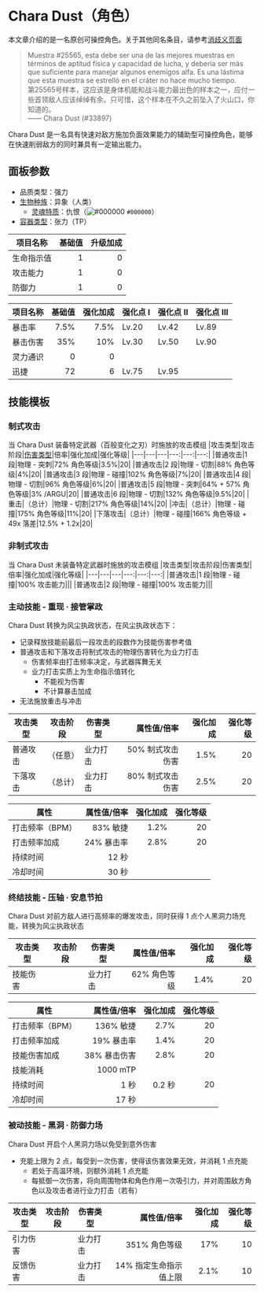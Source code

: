 # Chara Dust（角色）

本文章介绍的是一名原创可操控角色。关于其他同名条目，请参考[消歧义页面](../Disambiguation/Chara_Dust.md)  

> Muestra #25565, esta debe ser una de las mejores muestras en términos de aptitud física y capacidad de lucha, y debería ser más que suficiente para manejar algunos enemigos alfa. Es una lástima que esta muestra se estrelló en el cráter no hace mucho tiempo.  
> 第25565号样本，这应该是身体机能和战斗能力最出色的样本之一，应付一些首领敌人应该绰绰有余。只可惜，这个样本在不久之前坠入了火山口，你知道的。  
> —— Chara Dust (#33897)

Chara Dust 是一名具有快速对敌方施加负面效果能力的辅助型可操控角色，能够在快速削弱敌方的同时兼具有一定输出能力。

## 面板参数

- 品质类型：强力  
- [生物种族](../Concept/Bioethnic.md)：异象（人类）  
  - [灵魂特质](Soul.md)：仇恨（![#000000](https://via.placeholder.com/12/000000/000000?text=+) `#000000`）  
- [容器类型](../Concept/Container.md)：张力（TP）

|项目名称|基础值|升级加成|
|---|---:|---:|
|生命指示值|1|0|
|攻击能力|1|0|
|防御力|1|0|

|项目名称|基础值|强化加成|强化点 I|强化点 II|强化点 III|
|---|---:|---:|---|---|---|
|暴击率|7.5%|7.5%|Lv.20|Lv.42|Lv.89|
|暴击伤害|35%|10%|Lv.30|Lv.50|Lv.90|
|灵力通识|0|0||||
|迅捷|72|6|Lv.75|Lv.95||

## 技能模板

### 制式攻击

当 Chara Dust 装备特定武器（百般变化之刃）时施放的攻击模组
|攻击类型|攻击阶段|[伤害类型](../Concept/Damage.md)|倍率|强化加成|强化等级|
|---|---|---|---:|---:|---:|
|普通攻击|1 段|物理 - 突刺|72% 角色等级|3.5%|20|
|普通攻击|2 段|物理 - 切割|88% 角色等级|4%|20|
|普通攻击|3 段|物理 - 碰撞|102% 角色等级|7%|20|
|普通攻击|4 段|物理 - 切割|96% 角色等级|6%|20|
|普通攻击|5 段|物理 - 突刺|64% + 57% 角色等级|3% /ARGU|20|
|普通攻击|6 段|物理 - 切割|132% 角色等级|9.5%|20|
|重击|（总计）|物理 - 切割|217% 角色等级|14%|20|
|冲击|（总计）|物理 - 碰撞|175% 角色等级|11%|20|
|下落攻击|（总计）|物理 - 碰撞|166% 角色等级 + 49x 落差|12.5% + 1.2x|20|

### 非制式攻击

当 Chara Dust 未装备特定武器时施放的攻击模组
|攻击类型|攻击阶段|伤害类型|倍率|强化加成|强化等级|
|---|---|---|---:|---:|---:|
|普通攻击|1 段|物理 - 碰撞|100% 攻击能力|||
|普通攻击|2 段|物理 - 碰撞|100% 攻击能力|||

### 主动技能 - 重现 · 接管掌政

Chara Dust 转换为风尘执政状态，在风尘执政状态下：
- 记录释放技能前最后一段攻击的段数作为技能伤害参考值
- 普通攻击和下落攻击将制式攻击的物理伤害转化为业力打击
  - 伤害频率由打击频率决定，与武器挥舞无关
  - 业力打击实质上为生命指示值转化
    - 不能视为伤害
    - 不计算暴击加成
- 无法施放重击与冲击

|攻击类型|攻击阶段|伤害类型|属性值/倍率|强化加成|强化等级|
|---|---|---|---:|---:|---:|
|普通攻击|（任意）|业力打击|50% 制式攻击伤害|1.5%|20|
|下落攻击|（总计）|业力打击|80% 制式攻击伤害|2.5%|20|

|属性|属性值/倍率|强化加成|强化等级|
|---|---:|---:|---:|
|打击频率（BPM）|83% 敏捷|1.2%|20|
|打击频率加成|24% 暴击率|2.8%|20|
|持续时间|12 秒|||
|冷却时间|30 秒|||

### 终结技能 - 压轴 · 安息节拍

Chara Dust 对前方敌人进行高频率的爆发攻击，同时获得 1 点个人黑洞力场充能，转换为风尘执政状态

|攻击类型|攻击阶段|伤害类型|属性值/倍率|强化加成|强化等级|
|---|---|---|---:|---:|---:|
|技能伤害||业力打击|62% 角色等级|1.4%|20|

|属性|属性值/倍率|强化加成|强化等级|
|---|---:|---:|---:|
|打击频率（BPM）|136% 敏捷|2.7%|20|
|打击频率加成|19% 暴击率|1.4%|20|
|技能伤害加成|38% 暴击伤害|2.8%|20|
|技能消耗|1000 mTP|||
|持续时间|1 秒|0.2 秒|20|
|冷却时间|17 秒|||

### 被动技能 - 黑洞 · 防御力场

Chara Dust 开启个人黑洞力场以免受到意外伤害
- 充能上限为 2 点，每受到一次伤害，使得该伤害效果无效，并消耗 1 点充能
  - 若处于高温环境，则额外消耗 1 点充能
  - 每抵御一次伤害，将向周围物体和角色作用一次吸引力，并对周围敌方角色以及攻击者进行业力打击（若有）

|攻击类型|攻击阶段|伤害类型|属性值/倍率|强化加成|强化等级|
|---|---|---|---:|---:|---:|
|引力伤害||业力打击|351% 角色等级|17%|10|
|反馈伤害||业力打击|14% 指定生命指示值上限|2.1%|10|
